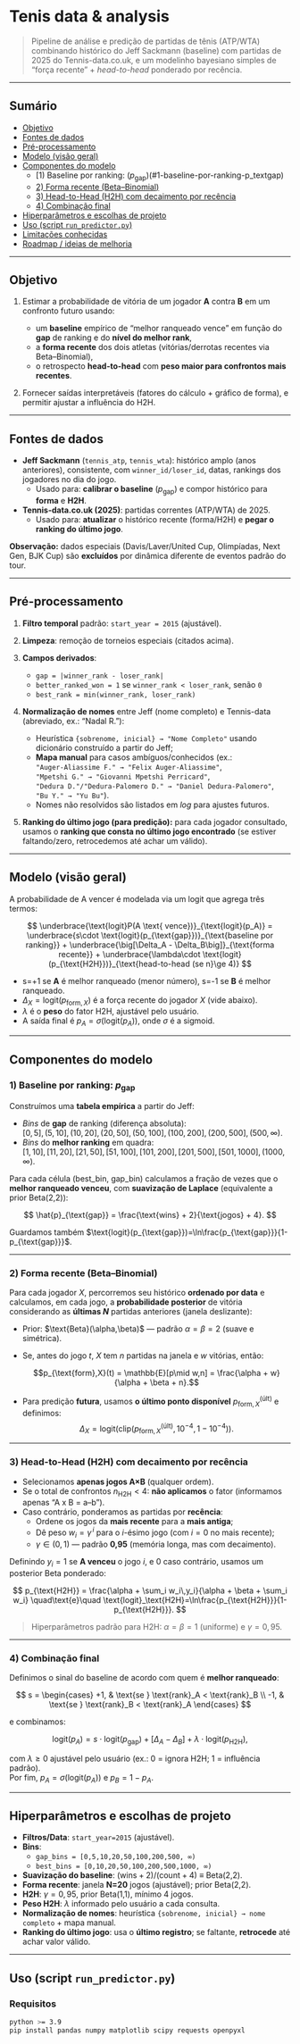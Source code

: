 # Tenis data & analysis

> Pipeline de análise e predição de partidas de tênis (ATP/WTA) combinando histórico do Jeff Sackmann (baseline) com partidas de 2025 do Tennis-data.co.uk, e um modelinho bayesiano simples de “força recente” + *head-to-head* ponderado por recência.

---

## Sumário

- [Objetivo](#objetivo)  
- [Fontes de dados](#fontes-de-dados)  
- [Pré-processamento](#pré-processamento)  
- [Modelo (visão geral)](#modelo-visão-geral)  
- [Componentes do modelo](#componentes-do-modelo)  
  - [1) Baseline por ranking: $(p_{\text{gap}})$(#1-baseline-por-ranking-p_textgap)  
  - [2) Forma recente (Beta–Binomial)](#2-forma-recente-beta–binomial)  
  - [3) Head-to-Head (H2H) com decaimento por recência](#3-head-to-head-h2h-com-decaimento-por-recência)  
  - [4) Combinação final](#4-combinação-final)  
- [Hiperparâmetros e escolhas de projeto](#hiperparâmetros-e-escolhas-de-projeto)  
- [Uso (script `run_predictor.py`)](#uso-script-run_predictorpy)  
- [Limitações conhecidas](#limitações-conhecidas)  
- [Roadmap / ideias de melhoria](#roadmap--ideias-de-melhoria)

---

## Objetivo

1. Estimar a probabilidade de vitória de um jogador **A** contra **B** em um confronto futuro usando:
   - um **baseline** empírico de “melhor ranqueado vence” em função do **gap** de ranking e do **nível do melhor rank**,  
   - a **forma recente** dos dois atletas (vitórias/derrotas recentes via Beta–Binomial),  
   - o retrospecto **head-to-head** com **peso maior para confrontos mais recentes**.

2. Fornecer saídas interpretáveis (fatores do cálculo + gráfico de forma), e permitir ajustar a influência do H2H.

---

## Fontes de dados

- **Jeff Sackmann** (`tennis_atp`, `tennis_wta`): histórico amplo (anos anteriores), consistente, com `winner_id/loser_id`, datas, rankings dos jogadores no dia do jogo.  
  - Usado para: **calibrar o baseline** $(p_{\text{gap}})$ e compor histórico para **forma** e **H2H**.
- **Tennis-data.co.uk (2025)**: partidas correntes (ATP/WTA) de 2025.  
  - Usado para: **atualizar** o histórico recente (forma/H2H) e **pegar o ranking do último jogo**.

**Observação:** dados especiais (Davis/Laver/United Cup, Olimpíadas, Next Gen, BJK Cup) são **excluídos** por dinâmica diferente de eventos padrão do tour.

---

## Pré-processamento

1. **Filtro temporal** padrão: `start_year = 2015` (ajustável).  
2. **Limpeza**: remoção de torneios especiais (citados acima).  
3. **Campos derivados**:
   - `gap = |winner_rank - loser_rank|`
   - `better_ranked_won = 1` se `winner_rank < loser_rank`, senão `0`
   - `best_rank = min(winner_rank, loser_rank)`
4. **Normalização de nomes** entre Jeff (nome completo) e Tennis-data (abreviado, ex.: “Nadal R.”):  
   - Heurística `{sobrenome, inicial} → "Nome Completo"` usando dicionário construído a partir do Jeff;  
   - **Mapa manual** para casos ambíguos/conhecidos (ex.:  
     `"Auger-Aliassime F." → "Felix Auger-Aliassime"`,  
     `"Mpetshi G." → "Giovanni Mpetshi Perricard"`,  
     `"Dedura D."/"Dedura-Palomero D." → "Daniel Dedura-Palomero"`,  
     `"Bu Y." → "Yu Bu"`).  
   - Nomes não resolvidos são listados em *log* para ajustes futuros.

5. **Ranking do último jogo (para predição):** para cada jogador consultado, usamos o **ranking que consta no último jogo encontrado** (se estiver faltando/zero, retrocedemos até achar um válido).

---

## Modelo (visão geral)

A probabilidade de A vencer é modelada via um logit que agrega três termos:


$$
\underbrace{\text{logit}P(A \text{ vence})}_{\text{logit}(p_A)}
= \underbrace{s\cdot \text{logit}(p_{\text{gap}})}_{\text{baseline por ranking}} + 
\underbrace{\big[\Delta_A - \Delta_B\big]}_{\text{forma recente}} +
\underbrace{\lambda\cdot \text{logit}(p_{\text{H2H}})}_{\text{head-to-head (se n}\ge 4)}
$$

- s=+1 se **A** é melhor ranqueado (menor número), s=-1 se **B** é melhor ranqueado.
- $\Delta_X = \text{logit}(p_{\text{form},X})$ é a força recente do jogador $X$ (vide abaixo).
- $\lambda$ é o **peso** do fator H2H, ajustável pelo usuário.
- A saída final é $p_A = \sigma\big(\text{logit}(p_A)\big)$, onde $\sigma$ é a sigmoid.

---

## Componentes do modelo

### 1) Baseline por ranking: $p_{\text{gap}}$

Construímos uma **tabela empírica** a partir do Jeff:

- *Bins* de **gap** de ranking (diferença absoluta):  
  $[0,5], (5,10], (10,20], (20,50], (50,100], (100,200], (200,500], (500, \infty)$.
- *Bins* do **melhor ranking** em quadra:  
  $[1,10], [11,20], [21,50], [51,100], [101,200], [201,500], [501,1000], (1000,\infty)$.

Para cada célula (best\_bin, gap\_bin) calculamos a fração de vezes que o **melhor ranqueado venceu**, com **suavização de Laplace** (equivalente a prior Beta(2,2)):

$$
\hat{p}_{\text{gap}} = \frac{\text{wins} + 2}{\text{jogos} + 4}.
$$

Guardamos também $\text{logit}(p_{\text{gap}})=\ln\frac{p_{\text{gap}}}{1-p_{\text{gap}}}$.

---

### 2) Forma recente (Beta–Binomial)

Para cada jogador $X$, percorremos seu histórico **ordenado por data** e calculamos, em cada jogo, a **probabilidade posterior** de vitória considerando as **últimas $N$** partidas anteriores (janela deslizante):

- Prior: $\text{Beta}(\alpha,\beta)\$ — padrão $\alpha=\beta=2$ (suave e simétrica).
- Se, antes do jogo $t$, $X$ tem $n$ partidas na janela e $w$ vitórias, então:
   
  $$p_{\text{form},X}(t) = \mathbb{E}[p\mid w,n] = 
  \frac{\alpha + w}{\alpha + \beta + n}.$$
  
- Para predição **futura**, usamos **o último ponto disponível** $p_{\text{form},X}^{\text{(últ)}}$ e definimos:
  $$\Delta_X = \text{logit}\Big(\text{clip}\big(p_{\text{form},X}^{\text{(últ)}}, 10^{-4}, 1-10^{-4}\big)\Big).$$

---

### 3) Head-to-Head (H2H) com decaimento por recência

- Selecionamos **apenas jogos A×B** (qualquer ordem).  
- Se o total de confrontos $n_{\text{H2H}} < 4$: **não aplicamos** o fator (informamos apenas “A x B = a–b”).  
- Caso contrário, ponderamos as partidas por **recência**:  
  - Ordene os jogos da **mais recente** para a **mais antiga**;  
  - Dê peso $w_i = \gamma^{\,i}$ para o $i$-ésimo jogo (com $i=0$ no mais recente);  
  - $\gamma\in(0,1)$ — padrão **0,95** (memória longa, mas com decaimento).

Definindo $y_i=1$ se **A venceu** o jogo $i$, e $0$ caso contrário, usamos um posterior Beta ponderado:

$$
p_{\text{H2H}} =
\frac{\alpha + \sum_i w_i\,y_i}{\alpha + \beta + \sum_i w_i}
\quad\text{e}\quad
\text{logit}_\text{H2H}=\ln\frac{p_{\text{H2H}}}{1-p_{\text{H2H}}}.
$$

> Hiperparâmetros padrão para H2H: $\alpha=\beta=1$ (uniforme) e $\gamma=0{,}95$.

---

### 4) Combinação final

Definimos o sinal do baseline de acordo com quem é **melhor ranqueado**:

$$
s = 
\begin{cases}
+1, & \text{se } \text{rank}_A < \text{rank}_B \\
-1, & \text{se } \text{rank}_B < \text{rank}_A
\end{cases}
$$

e combinamos:

$$
\text{logit}(p_A)
=s\cdot \text{logit}(p_{\text{gap}}) + \big[\Delta_A - \Delta_B\big] + \lambda\cdot \text{logit}(p_{\text{H2H}}),
$$

com $\lambda\ge 0$ ajustável pelo usuário (ex.: 0 = ignora H2H; 1 = influência padrão).  
Por fim, $p_A=\sigma(\text{logit}(p_A))$ e $p_B=1-p_A$.

---

## Hiperparâmetros e escolhas de projeto

- **Filtros/Data**: `start_year=2015` (ajustável).  
- **Bins**:
  - `gap_bins = [0,5,10,20,50,100,200,500, ∞)`  
  - `best_bins = [0,10,20,50,100,200,500,1000, ∞)`  
- **Suavização do baseline**: $(\text{wins}+2)/(\text{count}+4)$ ≡ Beta(2,2).  
- **Forma recente**: janela **N=20** jogos (ajustável); prior Beta(2,2).  
- **H2H**: $\gamma=0{,}95$, prior Beta(1,1), mínimo 4 jogos.  
- **Peso H2H**: $\lambda$ informado pelo usuário a cada consulta.  
- **Normalização de nomes**: heurística `{sobrenome, inicial} → nome completo` + mapa manual.  
- **Ranking do último jogo**: usa o **último registro**; se faltante, **retrocede** até achar valor válido.

---

## Uso (script `run_predictor.py`)

### Requisitos

```bash
python >= 3.9
pip install pandas numpy matplotlib scipy requests openpyxl


